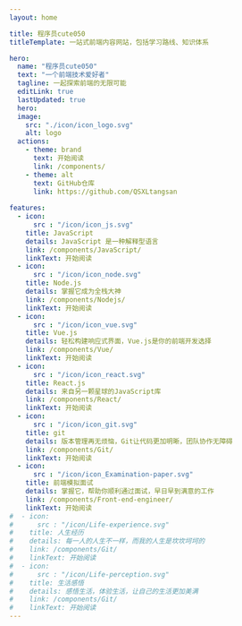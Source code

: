 ```yaml
---
layout: home

title: 程序员cute050
titleTemplate: 一站式前端内容网站，包括学习路线、知识体系

hero:
  name: "程序员cute050"
  text: "一个前端技术爱好者"
  tagline: 一起探索前端的无限可能
  editLink: true
  lastUpdated: true
  hero:
  image:
    src: "./icon/icon_logo.svg"
    alt: logo
  actions:
    - theme: brand
      text: 开始阅读
      link: /components/
    - theme: alt
      text: GitHub仓库
      link: https://github.com/QSXLtangsan
      
features:
  - icon: 
      src : "/icon/icon_js.svg"
    title: JavaScript
    details: JavaScript 是一种解释型语言
    link: /components/JavaScript/
    linkText: 开始阅读
  - icon:
      src : "/icon/icon_node.svg"
    title: Node.js
    details: 掌握它成为全栈大神
    link: /components/Nodejs/
    linkText: 开始阅读
  - icon:
      src : "/icon/icon_vue.svg"
    title: Vue.js
    details: 轻松构建响应式界面，Vue.js是你的前端开发选择
    link: /components/Vue/
    linkText: 开始阅读
  - icon:
      src : "/icon/icon_react.svg"
    title: React.js
    details: 来自另一颗星球的JavaScript库
    link: /components/React/
    linkText: 开始阅读
  - icon:
      src : "/icon/icon_git.svg"
    title: git
    details: 版本管理再无烦恼，Git让代码更加明晰，团队协作无障碍
    link: /components/Git/
    linkText: 开始阅读
  - icon:
      src : "/icon/icon_Examination-paper.svg"
    title: 前端模拟面试
    details: 掌握它，帮助你顺利通过面试，早日早到满意的工作
    link: /components/Front-end-engineer/
    linkText: 开始阅读
#  - icon:
#      src : "/icon/Life-experience.svg"
#    title: 人生经历
#    details: 每一人的人生不一样，而我的人生是坎坎坷坷的
#    link: /components/Git/
#    linkText: 开始阅读
#  - icon:
#      src : "/icon/Life-perception.svg"
#    title: 生活感悟
#    details: 感悟生活，体验生活，让自己的生活更加美满
#    link: /components/Git/
#    linkText: 开始阅读
---
```


